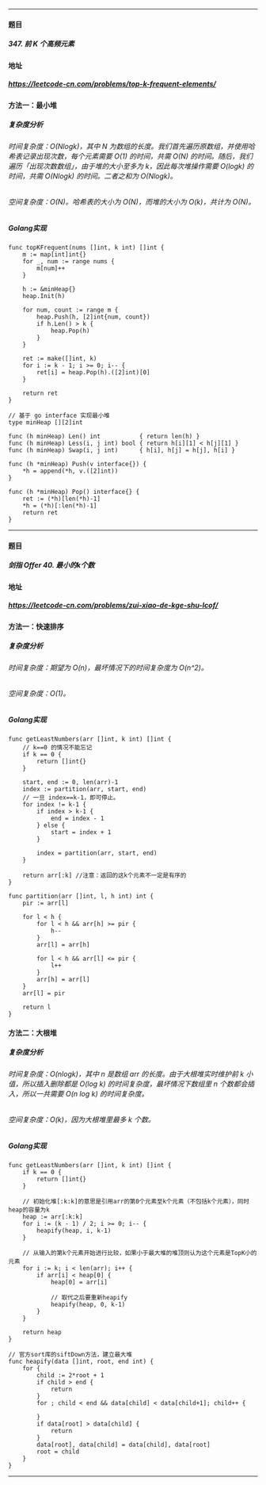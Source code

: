 ***
#### 题目
##### 347. 前 K 个高频元素
#### 地址
##### https://leetcode-cn.com/problems/top-k-frequent-elements/
#### 方法一：最小堆
##### 复杂度分析
###### 时间复杂度：O(Nlogk)，其中 N 为数组的长度。我们首先遍历原数组，并使用哈希表记录出现次数，每个元素需要 O(1) 的时间，共需 O(N) 的时间。随后，我们遍历「出现次数数组」，由于堆的大小至多为 k，因此每次堆操作需要 O(logk) 的时间，共需 O(Nlogk) 的时间。二者之和为 O(Nlogk)。
###### 空间复杂度：O(N)。哈希表的大小为 O(N)，而堆的大小为 O(k)，共计为 O(N)。
##### Golang实现
    func topKFrequent(nums []int, k int) []int {
    	m := map[int]int{}
    	for _, num := range nums {
    		m[num]++
    	}
    
    	h := &minHeap{}
    	heap.Init(h)
    
    	for num, count := range m {
    		heap.Push(h, [2]int{num, count})
    		if h.Len() > k {
    			heap.Pop(h)
    		}
    	}
    
    	ret := make([]int, k)
    	for i := k - 1; i >= 0; i-- {
    		ret[i] = heap.Pop(h).([2]int)[0]
    	}
    
    	return ret
    }
    
    // 基于 go interface 实现最小堆
    type minHeap [][2]int
    
    func (h minHeap) Len() int           { return len(h) }
    func (h minHeap) Less(i, j int) bool { return h[i][1] < h[j][1] }
    func (h minHeap) Swap(i, j int)      { h[i], h[j] = h[j], h[i] }
    
    func (h *minHeap) Push(v interface{}) {
    	*h = append(*h, v.([2]int))
    }
    
    func (h *minHeap) Pop() interface{} {
    	ret := (*h)[len(*h)-1]
    	*h = (*h)[:len(*h)-1]
    	return ret
    }
***
#### 题目
##### 剑指 Offer 40. 最小的k个数
#### 地址
##### https://leetcode-cn.com/problems/zui-xiao-de-kge-shu-lcof/
#### 方法一：快速排序
##### 复杂度分析
###### 时间复杂度：期望为 O(n)，最坏情况下的时间复杂度为 O(n^2)。
###### 空间复杂度：O(1)。
##### Golang实现
    func getLeastNumbers(arr []int, k int) []int {
    	// k==0 的情况不能忘记
    	if k == 0 {
    		return []int{}
    	}
    
    	start, end := 0, len(arr)-1
    	index := partition(arr, start, end)
    	// 一旦 index==k-1，即可停止。
    	for index != k-1 {
    		if index > k-1 {
    			end = index - 1
    		} else {
    			start = index + 1
    		}
    		
    		index = partition(arr, start, end)
    	}
    	
    	return arr[:k] //注意：返回的这k个元素不一定是有序的
    }
    
    func partition(arr []int, l, h int) int {
    	pir := arr[l]
    	
    	for l < h {
    		for l < h && arr[h] >= pir {
    			h--
    		}
    		arr[l] = arr[h]
    		
    		for l < h && arr[l] <= pir {
    			l++
    		}
    		arr[h] = arr[l]
    	}
    	arr[l] = pir
    	
    	return l
    }
#### 方法二：大根堆
##### 复杂度分析
###### 时间复杂度：O(nlogk)，其中 n 是数组 arr 的长度。由于大根堆实时维护前 k 小值，所以插入删除都是 O(log k) 的时间复杂度，最坏情况下数组里 n 个数都会插入，所以一共需要 O(n log k) 的时间复杂度。
###### 空间复杂度：O(k)，因为大根堆里最多 k 个数。
##### Golang实现
    func getLeastNumbers(arr []int, k int) []int {
    	if k == 0 {
    		return []int{}
    	}
    
    	// 初始化堆[:k:k]的意思是引用arr的第0个元素至k个元素（不包括k个元素），同时heap的容量为k
    	heap := arr[:k:k]
    	for i := (k - 1) / 2; i >= 0; i-- {
    		heapify(heap, i, k-1)
    	}
    
    	// 从输入的第k个元素开始进行比较，如果小于最大堆的堆顶则认为这个元素是TopK小的元素
    	for i := k; i < len(arr); i++ {
    		if arr[i] < heap[0] {
    			heap[0] = arr[i]
    
    			// 取代之后要重新heapify
    			heapify(heap, 0, k-1)
    		}
    	}
    	
    	return heap
    }
    
    // 官方sort库的siftDown方法，建立最大堆
    func heapify(data []int, root, end int) {
    	for {
    		child := 2*root + 1
    		if child > end {
    			return
    		}
    		for ; child < end && data[child] < data[child+1]; child++ {
    
    		}
    		if data[root] > data[child] {
    			return
    		}
    		data[root], data[child] = data[child], data[root]
    		root = child
    	}
    }
***